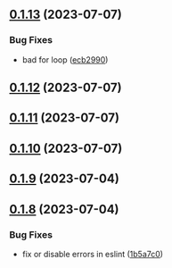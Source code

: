 ## [0.1.13](https://git.lumeweb.com/LumeWeb/relay-cfg/compare/v0.1.12...v0.1.13) (2023-07-07)


### Bug Fixes

* bad for loop ([ecb2990](https://git.lumeweb.com/LumeWeb/relay-cfg/commit/ecb29905726324165548f06ac505d0edfa3c4028))

## [0.1.12](https://git.lumeweb.com/LumeWeb/relay-cfg/compare/v0.1.11...v0.1.12) (2023-07-07)

## [0.1.11](https://git.lumeweb.com/LumeWeb/relay-cfg/compare/v0.1.10...v0.1.11) (2023-07-07)

## [0.1.10](https://git.lumeweb.com/LumeWeb/relay-cfg/compare/v0.1.9...v0.1.10) (2023-07-07)

## [0.1.9](https://git.lumeweb.com/LumeWeb/relay-cfg/compare/v0.1.8...v0.1.9) (2023-07-04)

## [0.1.8](https://git.lumeweb.com/LumeWeb/relay-cfg/compare/v0.1.7...v0.1.8) (2023-07-04)


### Bug Fixes

* fix or disable errors in eslint ([1b5a7c0](https://git.lumeweb.com/LumeWeb/relay-cfg/commit/1b5a7c0605e2dcda3f379c0b61baccf0a3dfc257))
